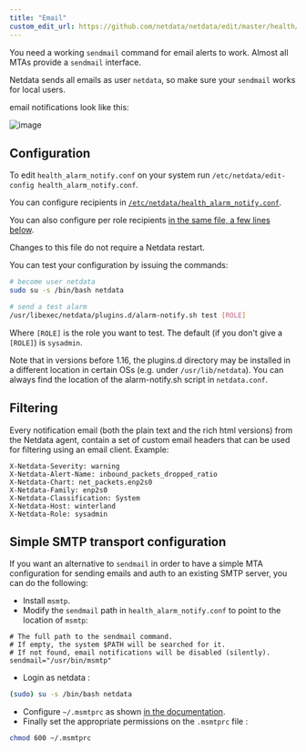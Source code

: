 ```yaml
---
title: "Email"
custom_edit_url: https://github.com/netdata/netdata/edit/master/health/notifications/email/README.md
---
```




You need a working `sendmail` command for email alerts to work. Almost all MTAs provide a `sendmail` interface.

Netdata sends all emails as user `netdata`, so make sure your `sendmail` works for local users.

email notifications look like this:

![image](https://user-images.githubusercontent.com/1905463/133216974-a2ca0e4f-787b-4dce-b1b2-9996a8c5f718.png)

## Configuration

To edit `health_alarm_notify.conf` on your system run `/etc/netdata/edit-config health_alarm_notify.conf`.

You can configure recipients in [`/etc/netdata/health_alarm_notify.conf`](https://github.com/netdata/netdata/blob/99d44b7d0c4e006b11318a28ba4a7e7d3f9b3bae/conf.d/health_alarm_notify.conf#L101).

You can also configure per role recipients [in the same file, a few lines below](https://github.com/netdata/netdata/blob/99d44b7d0c4e006b11318a28ba4a7e7d3f9b3bae/conf.d/health_alarm_notify.conf#L313).

Changes to this file do not require a Netdata restart.

You can test your configuration by issuing the commands:

```sh
# become user netdata
sudo su -s /bin/bash netdata

# send a test alarm
/usr/libexec/netdata/plugins.d/alarm-notify.sh test [ROLE]
```

Where `[ROLE]` is the role you want to test. The default (if you don't give a `[ROLE]`) is `sysadmin`.

Note that in versions before 1.16, the plugins.d directory may be installed in a different location in certain OSs (e.g. under `/usr/lib/netdata`). 
You can always find the location of the alarm-notify.sh script in `netdata.conf`.

## Filtering

Every notification email (both the plain text and the rich html versions) from the Netdata agent, contain a set of custom email headers that can be used for filtering using an email client. Example:

```
X-Netdata-Severity: warning
X-Netdata-Alert-Name: inbound_packets_dropped_ratio
X-Netdata-Chart: net_packets.enp2s0
X-Netdata-Family: enp2s0
X-Netdata-Classification: System
X-Netdata-Host: winterland
X-Netdata-Role: sysadmin
```

## Simple SMTP transport configuration

If you want an alternative to `sendmail` in order to have a simple MTA configuration for sending emails and auth to an existing SMTP server, you can do the following:

- Install `msmtp`.
- Modify the `sendmail` path in `health_alarm_notify.conf` to point to the location of `msmtp`:
```
# The full path to the sendmail command.
# If empty, the system $PATH will be searched for it.
# If not found, email notifications will be disabled (silently).
sendmail="/usr/bin/msmtp"
```
- Login as netdata :
```sh
(sudo) su -s /bin/bash netdata
```
- Configure `~/.msmtprc` as shown [in the documentation](https://marlam.de/msmtp/documentation/).
- Finally set the appropriate permissions on the `.msmtprc` file :
```sh
chmod 600 ~/.msmtprc
```


